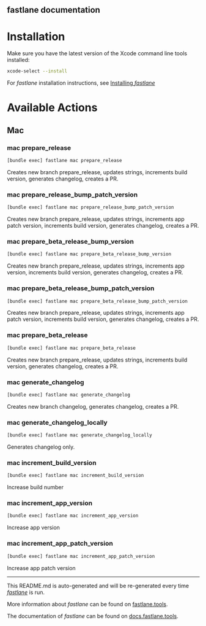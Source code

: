 fastlane documentation
----

# Installation

Make sure you have the latest version of the Xcode command line tools installed:

```sh
xcode-select --install
```

For _fastlane_ installation instructions, see [Installing _fastlane_](https://docs.fastlane.tools/#installing-fastlane)

# Available Actions

## Mac

### mac prepare_release

```sh
[bundle exec] fastlane mac prepare_release
```

Creates new branch prepare_release, updates strings, increments build version, generates changelog, creates a PR.

### mac prepare_release_bump_patch_version

```sh
[bundle exec] fastlane mac prepare_release_bump_patch_version
```

Creates new branch prepare_release, updates strings, increments app patch version, increments build version, generates changelog, creates a PR.

### mac prepare_beta_release_bump_version

```sh
[bundle exec] fastlane mac prepare_beta_release_bump_version
```

Creates new branch prepare_release, updates strings, increments app version, increments build version, generates changelog, creates a PR.

### mac prepare_beta_release_bump_patch_version

```sh
[bundle exec] fastlane mac prepare_beta_release_bump_patch_version
```

Creates new branch prepare_release, updates strings, increments app patch version, increments build version, generates changelog, creates a PR.

### mac prepare_beta_release

```sh
[bundle exec] fastlane mac prepare_beta_release
```

Creates new branch prepare_release, updates strings, increments build version, generates changelog, creates a PR.

### mac generate_changelog

```sh
[bundle exec] fastlane mac generate_changelog
```

Creates new branch changelog, generates changelog, creates a PR.

### mac generate_changelog_locally

```sh
[bundle exec] fastlane mac generate_changelog_locally
```

Generates changelog only.

### mac increment_build_version

```sh
[bundle exec] fastlane mac increment_build_version
```

Increase build number

### mac increment_app_version

```sh
[bundle exec] fastlane mac increment_app_version
```

Increase app version

### mac increment_app_patch_version

```sh
[bundle exec] fastlane mac increment_app_patch_version
```

Increase app patch version

----

This README.md is auto-generated and will be re-generated every time [_fastlane_](https://fastlane.tools) is run.

More information about _fastlane_ can be found on [fastlane.tools](https://fastlane.tools).

The documentation of _fastlane_ can be found on [docs.fastlane.tools](https://docs.fastlane.tools).
